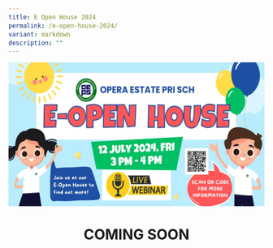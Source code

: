 ```yaml
---
title: E Open House 2024
permalink: /e-open-house-2024/
variant: markdown
description: ""
---
```



<img align="center" src="/images/openhouse24.jpg">
<h1><center><b>COMING SOON<b></b></b></center></h1>